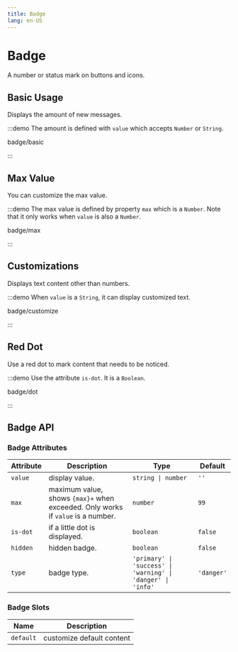 ```yaml
---
title: Badge
lang: en-US
---
```


# Badge

A number or status mark on buttons and icons.

## Basic Usage

Displays the amount of new messages.

:::demo The amount is defined with `value` which accepts `Number` or `String`.

badge/basic

:::

## Max Value

You can customize the max value.

:::demo The max value is defined by property `max` which is a `Number`. Note that it only works when `value` is also a `Number`.

badge/max

:::

## Customizations

Displays text content other than numbers.

:::demo When `value` is a `String`, it can display customized text.

badge/customize

:::

## Red Dot

Use a red dot to mark content that needs to be noticed.

:::demo Use the attribute `is-dot`. It is a `Boolean`.

badge/dot

:::

## Badge API

### Badge Attributes

| Attribute | Description                                                                     | Type                                                        | Default    |
| --------- | ------------------------------------------------------------------------------- | ----------------------------------------------------------- | ---------- |
| `value`   | display value.                                                                  | `string \| number`                                          | `''`       |
| `max`     | maximum value, shows `{max}+` when exceeded. Only works if `value` is a number. | `number`                                                    | `99`       |
| `is-dot`  | if a little dot is displayed.                                                   | `boolean`                                                   | `false`    |
| `hidden`  | hidden badge.                                                                   | `boolean`                                                   | `false`    |
| `type`    | badge type.                                                                     | `'primary' \| 'success' \| 'warning' \| 'danger' \| 'info'` | `'danger'` |

### Badge Slots

| Name      | Description               |
| --------- | ------------------------- |
| `default` | customize default content |_

